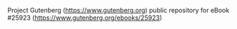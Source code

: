 Project Gutenberg (https://www.gutenberg.org) public repository for eBook #25923 (https://www.gutenberg.org/ebooks/25923)
